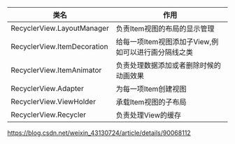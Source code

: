 类名 | 作用
--- | ---
RecyclerView.LayoutManager | 负责Item视图的布局的显示管理
RecyclerView.ItemDecoration | 给每一项Item视图添加子View,例如可以进行画分隔线之类
RecyclerView.ItemAnimator | 负责处理数据添加或者删除时候的动画效果
RecyclerView.Adapter | 为每一项Item创建视图
RecyclerView.ViewHolder | 承载Item视图的子布局
RecyclerView.Recycler | 负责处理View的缓存

https://blog.csdn.net/weixin_43130724/article/details/90068112